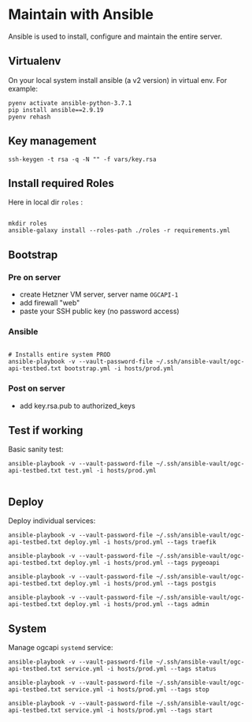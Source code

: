 # Maintain with Ansible

Ansible is used to install, configure and maintain the entire server.

## Virtualenv

On your local system install ansible (a v2 version) in virtual env.
For example:


```
pyenv activate ansible-python-3.7.1
pip install ansible==2.9.19
pyenv rehash
```

## Key management

```
ssh-keygen -t rsa -q -N "" -f vars/key.rsa

```

## Install required Roles

Here in local dir `roles` :

```

mkdir roles
ansible-galaxy install --roles-path ./roles -r requirements.yml

```

## Bootstrap

### Pre on server

* create Hetzner VM server, server name `OGCAPI-1`
* add firewall "web"  
* paste your SSH public key (no password access)

### Ansible
```

# Installs entire system PROD
ansible-playbook -v --vault-password-file ~/.ssh/ansible-vault/ogc-api-testbed.txt bootstrap.yml -i hosts/prod.yml

```

### Post on server

* add key.rsa.pub to authorized_keys


## Test if working

Basic sanity test:

```
ansible-playbook -v --vault-password-file ~/.ssh/ansible-vault/ogc-api-testbed.txt test.yml -i hosts/prod.yml


```

## Deploy

Deploy individual services:

```
ansible-playbook -v --vault-password-file ~/.ssh/ansible-vault/ogc-api-testbed.txt deploy.yml -i hosts/prod.yml --tags traefik

ansible-playbook -v --vault-password-file ~/.ssh/ansible-vault/ogc-api-testbed.txt deploy.yml -i hosts/prod.yml --tags pygeoapi

ansible-playbook -v --vault-password-file ~/.ssh/ansible-vault/ogc-api-testbed.txt deploy.yml -i hosts/prod.yml --tags postgis

ansible-playbook -v --vault-password-file ~/.ssh/ansible-vault/ogc-api-testbed.txt deploy.yml -i hosts/prod.yml --tags admin

```

## System

Manage ogcapi `systemd` service:

```
ansible-playbook -v --vault-password-file ~/.ssh/ansible-vault/ogc-api-testbed.txt service.yml -i hosts/prod.yml --tags status

ansible-playbook -v --vault-password-file ~/.ssh/ansible-vault/ogc-api-testbed.txt service.yml -i hosts/prod.yml --tags stop

ansible-playbook -v --vault-password-file ~/.ssh/ansible-vault/ogc-api-testbed.txt service.yml -i hosts/prod.yml --tags start

```
